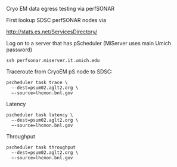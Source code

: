 Cryo EM data egress testing via perfSONAR


First lookup SDSC perfSONAR nodes via

http://stats.es.net/ServicesDirectory/

Log on to a server that has pScheduler (MiServer uses main Umich password)

```
ssh perfsonar.miserver.it.umich.edu
```


Traceroute from CryoEM pS node to SDSC:

```
pscheduler task trace \
  —-dest=psum02.aglt2.org \
  —-source=lhcmon.bnl.gov 
```

Latency

```
pscheduler task latency \
  —-dest=psum02.aglt2.org \
  —-source=lhcmon.bnl.gov 
```

Throughput

```
pscheduler task throughput
  —-dest=psum02.aglt2.org \
  —-source=lhcmon.bnl.gov 
```
